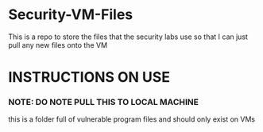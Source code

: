 # Security-VM-Files
This is a repo to store the files that the security labs use so that I can just pull  any new files onto the VM


<h1>INSTRUCTIONS ON USE</h1>

<h3>NOTE: DO NOTE PULL THIS TO LOCAL MACHINE</h3>

this is a folder full of vulnerable program files and should only exist on VMs
